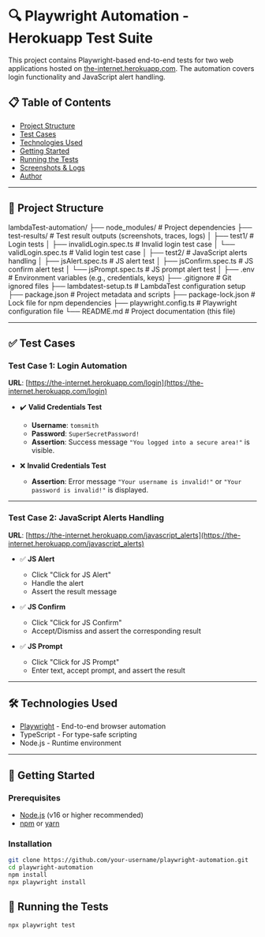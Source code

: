 # 🔍 Playwright Automation - Herokuapp Test Suite

This project contains Playwright-based end-to-end tests for two web applications hosted on [the-internet.herokuapp.com](https://the-internet.herokuapp.com/). The automation covers login functionality and JavaScript alert handling.

## 📋 Table of Contents

- [Project Structure](#file_folder-project-structure)
- [Test Cases](#-test-cases)
- [Technologies Used](#-technologies-used)
- [Getting Started](#rocket-getting-started)
- [Running the Tests](#runner-running-the-tests)
- [Screenshots & Logs](#camera_screenshots--logs)
- [Author](#bust_in_silhouette-author)

---

## :file_folder: Project Structure
lambdaTest-automation/ ├── node_modules/ # Project dependencies ├── test-results/ # Test result outputs (screenshots, traces, logs) │ ├── test1/ # Login tests │ ├── invalidLogin.spec.ts # Invalid login test case │ └── validLogin.spec.ts # Valid login test case │ ├── test2/ # JavaScript alerts handling │ ├── jsAlert.spec.ts # JS alert test │ ├── jsConfirm.spec.ts # JS confirm alert test │ └── jsPrompt.spec.ts # JS prompt alert test │ ├── .env # Environment variables (e.g., credentials, keys) ├── .gitignore # Git ignored files ├── lambdatest-setup.ts # LambdaTest configuration setup ├── package.json # Project metadata and scripts ├── package-lock.json # Lock file for npm dependencies ├── playwright.config.ts # Playwright configuration file └── README.md # Project documentation (this file)

---

## ✅ Test Cases

### Test Case 1: Login Automation

**URL**: [https://the-internet.herokuapp.com/login](https://the-internet.herokuapp.com/login)

- ✔️ **Valid Credentials Test**  
  - **Username**: `tomsmith`  
  - **Password**: `SuperSecretPassword!`  
  - **Assertion**: Success message `"You logged into a secure area!"` is visible.

- ❌ **Invalid Credentials Test**  
  - **Assertion**: Error message `"Your username is invalid!"` or `"Your password is invalid!"` is displayed.

---

### Test Case 2: JavaScript Alerts Handling

**URL**: [https://the-internet.herokuapp.com/javascript_alerts](https://the-internet.herokuapp.com/javascript_alerts)

- ✅ **JS Alert**  
  - Click "Click for JS Alert"  
  - Handle the alert  
  - Assert the result message

- ✅ **JS Confirm**  
  - Click "Click for JS Confirm"  
  - Accept/Dismiss and assert the corresponding result

- ✅ **JS Prompt**  
  - Click "Click for JS Prompt"  
  - Enter text, accept prompt, and assert the result

---

## 🛠️ Technologies Used

- [Playwright](https://playwright.dev/) - End-to-end browser automation
- TypeScript - For type-safe scripting
- Node.js - Runtime environment

---

## 🚀 Getting Started

### Prerequisites

- [Node.js](https://nodejs.org/) (v16 or higher recommended)
- [npm](https://www.npmjs.com/) or [yarn](https://yarnpkg.com/)

### Installation

```bash
git clone https://github.com/your-username/playwright-automation.git
cd playwright-automation
npm install
npx playwright install
 ```

## 🏃 Running the Tests
```bash
npx playwright test
```

